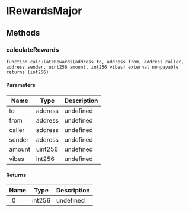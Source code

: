 # IRewardsMajor









## Methods

### calculateRewards

```solidity
function calculateRewards(address to, address from, address caller, address sender, uint256 amount, int256 vibes) external nonpayable returns (int256)
```





#### Parameters

| Name | Type | Description |
|---|---|---|
| to | address | undefined |
| from | address | undefined |
| caller | address | undefined |
| sender | address | undefined |
| amount | uint256 | undefined |
| vibes | int256 | undefined |

#### Returns

| Name | Type | Description |
|---|---|---|
| _0 | int256 | undefined |





